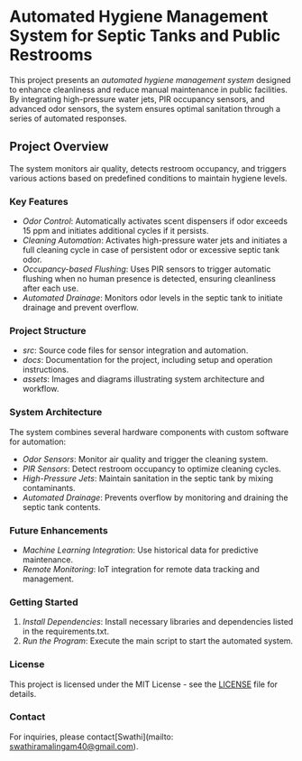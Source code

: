 # Automated Hygiene Management System for Septic Tanks and Public Restrooms

This project presents an *automated hygiene management system* designed to enhance cleanliness and reduce manual maintenance in public facilities. By integrating high-pressure water jets, PIR occupancy sensors, and advanced odor sensors, the system ensures optimal sanitation through a series of automated responses.

## Project Overview
The system monitors air quality, detects restroom occupancy, and triggers various actions based on predefined conditions to maintain hygiene levels.

### Key Features
- *Odor Control*: Automatically activates scent dispensers if odor exceeds 15 ppm and initiates additional cycles if it persists.
- *Cleaning Automation*: Activates high-pressure water jets and initiates a full cleaning cycle in case of persistent odor or excessive septic tank odor.
- *Occupancy-based Flushing*: Uses PIR sensors to trigger automatic flushing when no human presence is detected, ensuring cleanliness after each use.
- *Automated Drainage*: Monitors odor levels in the septic tank to initiate drainage and prevent overflow.

### Project Structure
- *src*: Source code files for sensor integration and automation.
- *docs*: Documentation for the project, including setup and operation instructions.
- *assets*: Images and diagrams illustrating system architecture and workflow.

### System Architecture
The system combines several hardware components with custom software for automation:
- *Odor Sensors*: Monitor air quality and trigger the cleaning system.
- *PIR Sensors*: Detect restroom occupancy to optimize cleaning cycles.
- *High-Pressure Jets*: Maintain sanitation in the septic tank by mixing contaminants.
- *Automated Drainage*: Prevents overflow by monitoring and draining the septic tank contents.

### Future Enhancements
- *Machine Learning Integration*: Use historical data for predictive maintenance.
- *Remote Monitoring*: IoT integration for remote data tracking and management.

### Getting Started
1. *Install Dependencies*: Install necessary libraries and dependencies listed in the requirements.txt.
2. *Run the Program*: Execute the main script to start the automated system.

### License
This project is licensed under the MIT License - see the [LICENSE](LICENSE) file for details.

### Contact
For inquiries, please contact[Swathi](mailto: swathiramalingam40@gmail.com).
